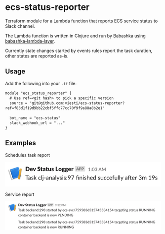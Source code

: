 # ecs-status-reporter

Terraform module for a Lambda function that reports ECS service status to Slack channel.

The Lambda function is written in Clojure and run by Babashka using [babashka-lambda-layer](https://github.com/dainiusjocas/babashka-lambda-layer).

Currently state changes started by events rules report the task duration, other states are reported as-is.

## Usage

Add the following into your `.tf` file:

```hcl
module "ecs_status_reporter" {
  # Use ref=<git hash> to pick a specific version
  source = "git@github.com:viesti/ecs-status-reporter?ref=f83d1f19d9bb22cbf5ffc77cc70f9f9a88a8b2e1"

  bot_name = "ecs-status"
  slack_webhook_url = "..."
}
```

## Examples

Schedules task report

![scheduled-task.png](doc/scheduled-task.png)

Service report

![service.png](doc/service.png)
